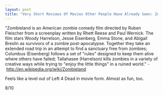 ```yaml
---
layout: post
title: "Very Short Reviews Of Movies Other People Have Already Seen: Zombieland [2009]"
---
```


"Zombieland is an American zombie comedy film directed by Ruben Fleischer from a screenplay written by Rhett Reese and Paul Wernick. The film stars Woody Harrelson, Jesse Eisenberg, Emma Stone, and Abigail Breslin as survivors of a zombie post-apocalypse. Together they take an extended road trip in an attempt to find a sanctuary free from zombies; Columbus (Eisenberg) follows a set of "rules" designed to keep them alive where others have failed; Tallahasee (Harrelson) kills zombies in a variety of creative ways while trying to "enjoy the little things" in a ruined world." - http://en.wikipedia.org/wiki/Zombieland

Feels like a level out of Left 4 Dead in movie form. Almost as fun, too.

8/10

